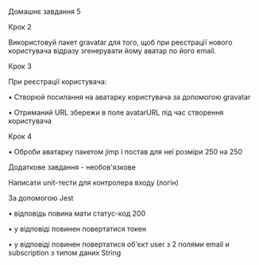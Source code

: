 Домашнє завдання 5

Крок 2

Використовуй пакет gravatar для того, щоб при реєстрації нового користувача відразу згенерувати йому
аватар по його email.

Крок 3

При реєстрації користувача:

• Створюй посилання на аватарку користувача за допомогою gravatar

• Отриманий URL збережи в поле avatarURL під час створення користувача

Крок 4

• Оброби аватарку пакетом jimp і постав для неї розміри 250 на 250

Додаткове завдання - необов'язкове

Написати unit-тести для контролера входу (логін)

За допомогою Jest

• відповідь повина мати статус-код 200

• у відповіді повинен повертатися токен

• у відповіді повинен повертатися об'єкт user з 2 полями email и subscription з типом даних String
